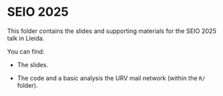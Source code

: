 # SEIO 2025 

This folder contains the slides and supporting materials for the SEIO 2025 talk in Lleida.

You can find: 

* The slides.

* The code and a basic analysis the URV mail network (within the `R/` folder).
